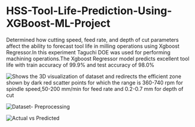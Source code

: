 # HSS-Tool-Life-Prediction-Using-XGBoost-ML-Project
Determined how cutting speed, feed rate, and depth of cut parameters affect the ability to forecast tool life in milling operations using Xgboost Regressor.In this experiment Taguchi DOE was used for performing machining operations.The Xgboost Regressor model predicts excellent tool life with train accuracy of 99.9% and test accuracy of 98.0% 

![Shows the 3D visualization of dataset and redirects the efficient zone shown by dark red
scatter points for which the range is 360-740 rpm for spindle speed,50-200 mm/min for feed rate
and 0.2-0.7 mm for depth of cut](https://github.com/kunalbro369/HSS-Tool-Life-Prediction-Using-XGBoost-ML-Project/assets/96117635/ef92f429-67c6-4e99-925a-4b14d66e93fe)

![Dataset- Preprocessing](https://github.com/kunalbro369/HSS-Tool-Life-Prediction-Using-XGBoost-ML-Project/assets/96117635/c186d804-80ea-42c4-b683-75c79bb5e938)

![Actual vs Predicted](https://github.com/kunalbro369/HSS-Tool-Life-Prediction-Using-XGBoost-ML-Project/assets/96117635/b71b103e-0a31-47ff-be4f-78bb998a63bf)


